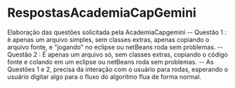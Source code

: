 # RespostasAcademiaCapGemini
Elaboração das questões solicitada pela AcademiaCapgemini
-- Questão 1 : è apenas um arquivo simples, sem classes extras, apenas copiando o arquivo fonte, e "jogando" no eclipse ou netBeans roda sem problemas.
-- Questão 2 : É apenas um arquivo só, sem classes extras, copiando o código fonte e colando em um eclipse ou netBeans roda sem problemas.
-- As Questões 1 e 2, precisa da interação com o usuário para rodas, esperando o usuário digitar algo para o fluxo do algoritmo flua de forma normal.
